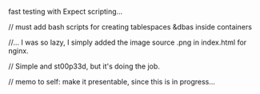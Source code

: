 fast testing with Expect scripting...  

// must add bash scripts for creating tablespaces &dbas inside containers

//... I was so lazy, I simply added the image source .png in index.html for nginx. 

// Simple and st00p33d, but it's doing the job.

// memo to self: make it presentable, since this is in progress... 

